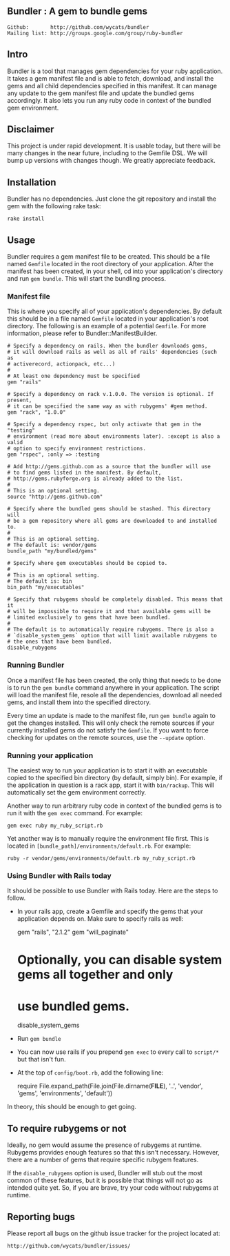 ## Bundler : A gem to bundle gems

    Github:       http://github.com/wycats/bundler
    Mailing list: http://groups.google.com/group/ruby-bundler

## Intro

Bundler is a tool that manages gem dependencies for your ruby application. It
takes a gem manifest file and is able to fetch, download, and install the gems
and all child dependencies specified in this manifest. It can manage any update
to the gem manifest file and update the bundled gems accordingly. It also lets
you run any ruby code in context of the bundled gem environment.

## Disclaimer

This project is under rapid development. It is usable today, but there will be
many changes in the near future, including to the Gemfile DSL. We will bump up
versions with changes though. We greatly appreciate feedback.

## Installation

Bundler has no dependencies. Just clone the git repository and install the gem
with the following rake task:

    rake install

## Usage

Bundler requires a gem manifest file to be created. This should be a file named
`Gemfile` located in the root directory of your application. After the manifest
has been created, in your shell, cd into your application's directory and run
`gem bundle`. This will start the bundling process.

### Manifest file

This is where you specify all of your application's dependencies. By default
this should be in a file named `Gemfile` located in your application's root
directory. The following is an example of a potential `Gemfile`. For more
information, please refer to Bundler::ManifestBuilder.

    # Specify a dependency on rails. When the bundler downloads gems,
    # it will download rails as well as all of rails' dependencies (such as
    # activerecord, actionpack, etc...)
    #
    # At least one dependency must be specified
    gem "rails"

    # Specify a dependency on rack v.1.0.0. The version is optional. If present,
    # it can be specified the same way as with rubygems' #gem method.
    gem "rack", "1.0.0"

    # Specify a dependency rspec, but only activate that gem in the "testing"
    # environment (read more about environments later). :except is also a valid
    # option to specify environment restrictions.
    gem "rspec", :only => :testing

    # Add http://gems.github.com as a source that the bundler will use
    # to find gems listed in the manifest. By default,
    # http://gems.rubyforge.org is already added to the list.
    #
    # This is an optional setting.
    source "http://gems.github.com"

    # Specify where the bundled gems should be stashed. This directory will
    # be a gem repository where all gems are downloaded to and installed to.
    #
    # This is an optional setting.
    # The default is: vendor/gems
    bundle_path "my/bundled/gems"

    # Specify where gem executables should be copied to.
    #
    # This is an optional setting.
    # The default is: bin
    bin_path "my/executables"

    # Specify that rubygems should be completely disabled. This means that it
    # will be impossible to require it and that available gems will be
    # limited exclusively to gems that have been bundled.
    #
    # The default is to automatically require rubygems. There is also a
    # `disable_system_gems` option that will limit available rubygems to
    # the ones that have been bundled.
    disable_rubygems

### Running Bundler

Once a manifest file has been created, the only thing that needs to be done
is to run the `gem bundle` command anywhere in your application. The script
will load the manifest file, resole all the dependencies, download all
needed gems, and install them into the specified directory.

Every time an update is made to the manifest file, run `gem bundle` again to
get the changes installed. This will only check the remote sources if your
currently installed gems do not satisfy the `Gemfile`. If you want to force
checking for updates on the remote sources, use the `--update` option.

### Running your application

The easiest way to run your application is to start it with an executable
copied to the specified bin directory (by default, simply bin). For example,
if the application in question is a rack app, start it with `bin/rackup`.
This will automatically set the gem environment correctly.

Another way to run arbitrary ruby code in context of the bundled gems is to
run it with the `gem exec` command. For example:

    gem exec ruby my_ruby_script.rb

Yet another way is to manually require the environment file first. This is
located in `[bundle_path]/environments/default.rb`. For example:

    ruby -r vendor/gems/environments/default.rb my_ruby_script.rb

### Using Bundler with Rails today

It should be possible to use Bundler with Rails today. Here are the steps
to follow.

* In your rails app, create a Gemfile and specify the gems that your
  application depends on. Make sure to specify rails as well:
  
    gem "rails", "2.1.2"
    gem "will_paginate"

    # Optionally, you can disable system gems all together and only
    # use bundled gems.
    disable_system_gems

* Run `gem bundle`

* You can now use rails if you prepend `gem exec` to every call to `script/*`
  but that isn't fun.

* At the top of `config/boot.rb`, add the following line:

    require File.expand_path(File.join(File.dirname(__FILE__), '..', 'vendor', 'gems', 'environments', 'default'))

In theory, this should be enough to get going.

## To require rubygems or not

Ideally, no gem would assume the presence of rubygems at runtime. Rubygems provides
enough features so that this isn't necessary. However, there are a number of gems
that require specific rubygem features.

If the `disable_rubygems` option is used, Bundler will stub out the most common
of these features, but it is possible that things will not go as intended quite
yet. So, if you are brave, try your code without rubygems at runtime.

## Reporting bugs

Please report all bugs on the github issue tracker for the project located
at:

    http://github.com/wycats/bundler/issues/